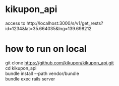 kikupon_api
===========
access to
http://localhost:3000/s/v1/get_rests?id=1234&lat=35.664035&lng=139.698212

# how to run on local
git clone https://github.com/kikupon/kikupon_api.git  
cd kikupon_api  
bundle install --path vendor/bundle  
bundle exec rails server
